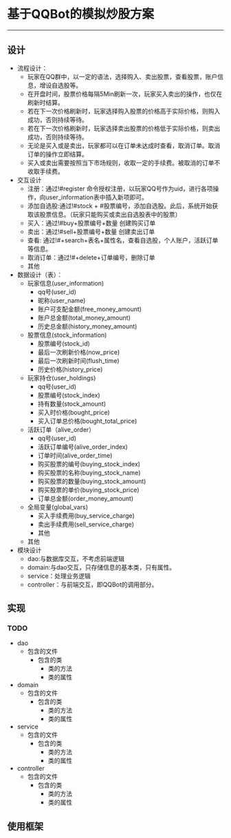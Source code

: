 # 基于QQBot的模拟炒股方案
----
## 设计
- 流程设计：
	- 玩家在QQ群中，以一定的语法，选择购入、卖出股票，查看股票，账户信息，增设自选股等。
	- 在开盘时间，股票价格每隔5Min刷新一次，玩家买入卖出的操作，也仅在刷新时结算。
	- 若在下一次价格刷新时，玩家选择购入股票的价格高于实际价格，则购入成功，否则持续等待。
	- 若在下一次价格刷新时，玩家选择卖出股票的价格低于实际价格，则卖出成功，否则持续等待。
	- 无论是买入或是卖出，玩家都可以在订单未达成时查看，取消订单。取消订单的操作立即结算。
	- 买入或卖出需要按照当下市场规则，收取一定的手续费。被取消的订单不收取手续费。
- 交互设计
	- 注册：通过!#register 命令授权注册，以玩家QQ号作为uid，进行各项操作，向user_information表中插入新项即可。
	- 添加自选股:通过!#stock + #股票编号，添加自选股。此后，系统开始获取该股票信息。（玩家只能购买或卖出自选股表中的股票）
	- 买入：通过!#buy+股票编号+数量 创建购买订单
	- 卖出：通过!#sell+股票编号+数量 创建卖出订单
	- 查看: 通过!#+search+表名+属性名，查看自选股，个人账户，活跃订单等信息。
	- 取消订单：通过!#+delete+订单编号，删除订单
	- 其他
- 数据设计（表）：
	- 玩家信息(user_information)
		- qq号(user_id)
		- 昵称(user_name)
		- 账户可支配金额(free\_money_amount)
		- 账户总金额(total\_money_amount)
		- 历史总金额(history\_money_amount)
	- 股票信息(stock_information)
		- 股票编号(stock_id)
		- 最后一次刷新价格(now_price)
		- 最后一次刷新时间(flush_time)
		- 历史价格(history_price)
	- 玩家持仓(user_holdings)
		- qq号(user_id)
		- 股票编号(stock_index)
		- 持有数量(stock_amount)
		- 买入时价格(bought_price)
		- 买入订单总价格(bought\_total_price)
	- 活跃订单（alive_order）
		- qq号(user_id)
		- 活跃订单编号(alive\_order_index)
		- 订单时间(alive\_order_time)
		- 购买股票的编号(buying_stock_index)
		- 购买股票的名称(buying_stock_name)
		- 购买股票的数量(buying_stock_amount)
		- 购买股票的单价(buying_stock_price)
		- 订单总金额(order\_money_amount)
	- 全局变量(global_vars)
		- 买入手续费用(buy_service_charge)
		- 卖出手续费用(sell_service_charge)
		- 其他
	- 其他
- 模块设计
	- dao:与数据库交互，不考虑前端逻辑
	- domain:与dao交互，只存储信息的基本类，只有属性。
	- service：处理业务逻辑
	- controller：与前端交互，即QQBot的调用部分。

## 实现
### TODO 
- dao
	- 包含的文件
		- 包含的类
			- 类的方法
			- 类的属性
- domain
	- 包含的文件
		- 包含的类
			- 类的方法
			- 类的属性
- service
	- 包含的文件
		- 包含的类
			- 类的方法
			- 类的属性
- controller
	- 包含的文件
		- 包含的类
			- 类的方法
			- 类的属性
## 使用框架
